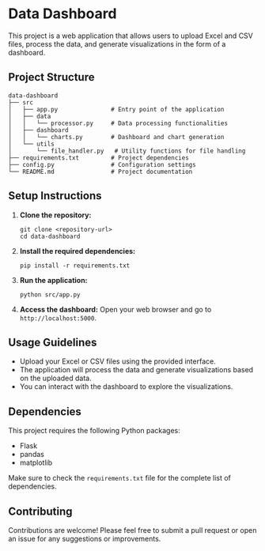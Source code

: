 # Data Dashboard

This project is a web application that allows users to upload Excel and CSV files, process the data, and generate visualizations in the form of a dashboard.

## Project Structure

```
data-dashboard
├── src
│   ├── app.py               # Entry point of the application
│   ├── data
│   │   └── processor.py     # Data processing functionalities
│   ├── dashboard
│   │   └── charts.py        # Dashboard and chart generation
│   └── utils
│       └── file_handler.py   # Utility functions for file handling
├── requirements.txt         # Project dependencies
├── config.py                # Configuration settings
└── README.md                # Project documentation
```

## Setup Instructions

1. **Clone the repository:**
   ```
   git clone <repository-url>
   cd data-dashboard
   ```

2. **Install the required dependencies:**
   ```
   pip install -r requirements.txt
   ```

3. **Run the application:**
   ```
   python src/app.py
   ```

4. **Access the dashboard:**
   Open your web browser and go to `http://localhost:5000`.

## Usage Guidelines

- Upload your Excel or CSV files using the provided interface.
- The application will process the data and generate visualizations based on the uploaded data.
- You can interact with the dashboard to explore the visualizations.

## Dependencies

This project requires the following Python packages:

- Flask
- pandas
- matplotlib

Make sure to check the `requirements.txt` file for the complete list of dependencies.

## Contributing

Contributions are welcome! Please feel free to submit a pull request or open an issue for any suggestions or improvements.